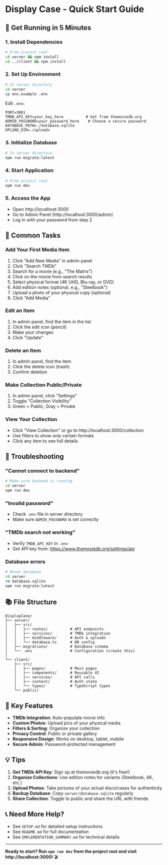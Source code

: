 # Display Case - Quick Start Guide

## 🚀 Get Running in 5 Minutes

### 1. Install Dependencies
```bash
# From project root
cd server && npm install
cd ../client && npm install
```

### 2. Set Up Environment
```bash
# In server directory
cd server
cp env.example .env
```

Edit `.env`:
```env
PORT=3001
TMDB_API_KEY=your_key_here          # Get from themoviedb.org
ADMIN_PASSWORD=your_password_here    # Choose a secure password
DATABASE_PATH=./database.sqlite
UPLOAD_DIR=./uploads
```

### 3. Initialize Database
```bash
# In server directory
npm run migrate:latest
```

### 4. Start Application
```bash
# From project root
npm run dev
```

### 5. Access the App
- Open http://localhost:3000
- Go to Admin Panel (http://localhost:3000/admin)
- Log in with your password from step 2

## 📝 Common Tasks

### Add Your First Media Item
1. Click "Add New Media" in admin panel
2. Click "Search TMDb"
3. Search for a movie (e.g., "The Matrix")
4. Click on the movie from search results
5. Select physical format (4K UHD, Blu-ray, or DVD)
6. Add edition notes (optional, e.g., "Steelbook")
7. Upload a photo of your physical copy (optional)
8. Click "Add Media"

### Edit an Item
1. In admin panel, find the item in the list
2. Click the edit icon (pencil)
3. Make your changes
4. Click "Update"

### Delete an Item
1. In admin panel, find the item
2. Click the delete icon (trash)
3. Confirm deletion

### Make Collection Public/Private
1. In admin panel, click "Settings"
2. Toggle "Collection Visibility"
3. Green = Public, Gray = Private

### View Your Collection
- Click "View Collection" or go to http://localhost:3000/collection
- Use filters to show only certain formats
- Click any item to see full details

## 🔧 Troubleshooting

### "Cannot connect to backend"
```bash
# Make sure backend is running
cd server
npm run dev
```

### "Invalid password"
- Check `.env` file in server directory
- Make sure `ADMIN_PASSWORD` is set correctly

### "TMDb search not working"
- Verify `TMDB_API_KEY` in `.env`
- Get API key from: https://www.themoviedb.org/settings/api

### Database errors
```bash
# Reset database
cd server
rm database.sqlite
npm run migrate:latest
```

## 📚 File Structure

```
DisplayCase/
├── server/
│   ├── src/
│   │   ├── routes/          # API endpoints
│   │   ├── services/        # TMDb integration
│   │   ├── middleware/      # Auth & uploads
│   │   └── database.ts      # DB config
│   ├── migrations/          # Database schema
│   └── .env                 # Configuration (create this)
│
└── client/
    ├── src/
    │   ├── pages/           # Main pages
    │   ├── components/      # Reusable UI
    │   ├── services/        # API calls
    │   ├── context/         # Auth state
    │   └── types/           # TypeScript types
    └── public/
```

## 🎯 Key Features

- **TMDb Integration**: Auto-populate movie info
- **Custom Photos**: Upload pics of your physical media
- **Filters & Sorting**: Organize your collection
- **Privacy Control**: Public or private gallery
- **Responsive Design**: Works on desktop, tablet, mobile
- **Secure Admin**: Password-protected management

## 💡 Tips

1. **Get TMDb API Key**: Sign up at themoviedb.org (it's free!)
2. **Organize Collections**: Use edition notes for variants (Steelbook, 4K, etc.)
3. **Upload Photos**: Take pictures of your actual discs/cases for authenticity
4. **Backup Database**: Copy `server/database.sqlite` regularly
5. **Share Collection**: Toggle to public and share the URL with friends

## 📞 Need More Help?

- See `SETUP.md` for detailed setup instructions
- See `README.md` for full documentation
- See `IMPLEMENTATION_SUMMARY.md` for technical details

---

**Ready to start? Run `npm run dev` from the project root and visit http://localhost:3000!** 🎬

